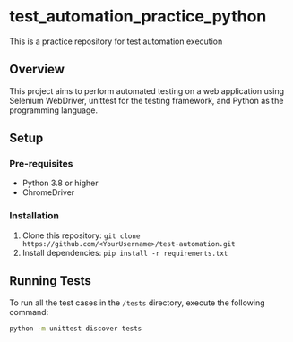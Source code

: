# test_automation_practice_python
This is a practice repository for test automation execution

## Overview
This project aims to perform automated testing on a web application using Selenium WebDriver, unittest for the testing framework, and Python as the programming language.

## Setup

### Pre-requisites
- Python 3.8 or higher
- ChromeDriver

### Installation
1. Clone this repository: `git clone https://github.com/<YourUsername>/test-automation.git`
2. Install dependencies: `pip install -r requirements.txt`

## Running Tests
To run all the test cases in the `/tests` directory, execute the following command:
```bash
python -m unittest discover tests
